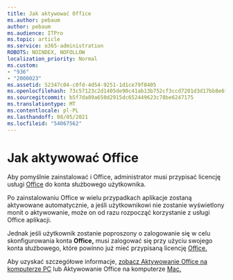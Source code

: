 ```yaml
---
title: Jak aktywować Office
ms.author: pebaum
author: pebaum
ms.audience: ITPro
ms.topic: article
ms.service: o365-administration
ROBOTS: NOINDEX, NOFOLLOW
localization_priority: Normal
ms.custom:
- "936"
- "2000023"
ms.assetid: 52347c04-c0fd-4d54-9251-1d1ce79f8405
ms.openlocfilehash: 73c57123c2d1405de90c41ab13b752cf3ccd7201d3d17bb8e6f6ae25a2e0e7ad
ms.sourcegitcommit: b5f7da89a650d2915dc652449623c78be6247175
ms.translationtype: MT
ms.contentlocale: pl-PL
ms.lasthandoff: 08/05/2021
ms.locfileid: "54067562"
---
```

# <a name="how-to-activate-office"></a>Jak aktywować Office

Aby pomyślnie zainstalować i Office, administrator musi przypisać licencję usługi [Office](https://docs.microsoft.com/microsoft-365/admin/add-users/add-users) do konta służbowego użytkownika.
  
Po zainstalowaniu Office w wielu przypadkach aplikacje zostaną aktywowane automatycznie, a jeśli użytkownikowi nie zostanie wyświetlony monit o aktywowanie, może on od razu rozpocząć korzystanie z usługi Office aplikacji.
  
Jednak jeśli użytkownik zostanie poproszony o zalogowanie się w celu skonfigurowania konta **Office,** musi zalogować się przy użyciu swojego konta służbowego, które powinno już mieć przypisaną licencję [Office.](https://docs.microsoft.com/microsoft-365/admin/add-users/add-users)
  
Aby uzyskać szczegółowe informacje, [zobacz Aktywowanie Office na komputerze PC](https://support.office.com/article/5bd38f38-db92-448b-a982-ad170b1e187e?wt.mc_id=Alchemy_ClientDIA) lub Aktywowanie Office na komputerze [Mac.](https://support.office.com/article/7f6646b1-bb14-422a-9ad4-a53410fcefb2?wt.mc_id=Alchemy_ClientDIA)
  